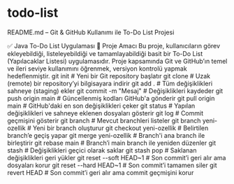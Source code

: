 
# todo-list

README.md – Git & GitHub Kullanımı ile To-Do List Projesi

✅ Java To-Do List Uygulaması
📌 Proje Amacı
Bu proje, kullanıcıların görev ekleyebildiği, listeleyebildiği ve tamamlayabildiği basit bir To-Do List (Yapılacaklar Listesi) uygulamasıdır.
Proje kapsamında Git ve GitHub’ın temel ve ileri seviye kullanımını öğrenmek, versiyon kontrolü yapmak hedeflenmiştir.
git init                   # Yeni bir Git repository başlatır
git clone <repo-url>       # Uzak (remote) bir repository’yi bilgisayara indirir
git add .                  # Tüm değişiklikleri sahneye (staging) ekler
git commit -m "Mesaj"      # Değişiklikleri kaydeder
git push origin main       # Güncellenmiş kodları GitHub'a gönderir
git pull origin main       # GitHub'daki en son değişiklikleri çeker
git status                 # Yapılan değişiklikleri ve sahneye eklenen dosyaları gösterir
git log                    # Commit geçmişini gösterir
git branch                 # Mevcut branchleri listeler
git branch yeni-ozellik    # Yeni bir branch oluşturur
git checkout yeni-ozellik  # Belirtilen branch’e geçiş yapar
git merge yeni-ozellik     # Branch'i ana branch ile birleştirir
git rebase main            # Branch’i main branch ile yeniden düzenler
git stash                  # Değişiklikleri geçici olarak saklar
git stash pop              # Saklanan değişiklikleri geri yükler
git reset --soft HEAD~1    # Son commit’i geri alır ama dosyaları korur
git reset --hard HEAD~1    # Son commit’i tamamen siler
git revert HEAD            # Son commit’i geri alır ama commit geçmişini korur
